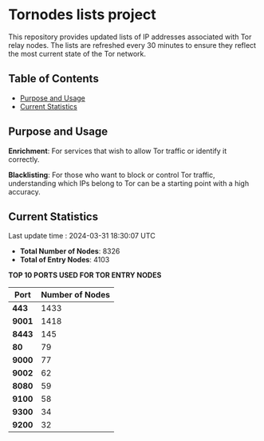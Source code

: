 # Tornodes lists project

This repository provides updated lists of IP addresses associated with Tor relay nodes. The lists are refreshed every 30 minutes to ensure they reflect the most current state of the Tor network.

## Table of Contents

- [Purpose and Usage](#purpose-and-usage)
- [Current Statistics](#current-statistics)


## Purpose and Usage

**Enrichment**: For services that wish to allow Tor traffic or identify it correctly.

**Blacklisting**: For those who want to block or control Tor traffic, understanding which IPs belong to Tor can be a starting point with a high accuracy.

## Current Statistics

Last update time : 2024-03-31 18:30:07 UTC

- **Total Number of Nodes**: 8326
- **Total of Entry Nodes**: 4103

**TOP 10 PORTS USED FOR TOR ENTRY NODES**

| **Port** | **Number of Nodes** |
|------|-----------------|
| **443**   | 1433  |
| **9001**   | 1418  |
| **8443**   | 145  |
| **80**   | 79  |
| **9000**   | 77  |
| **9002**   | 62  |
| **8080**   | 59  |
| **9100**   | 58  |
| **9300**   | 34  |
| **9200**   | 32  |

